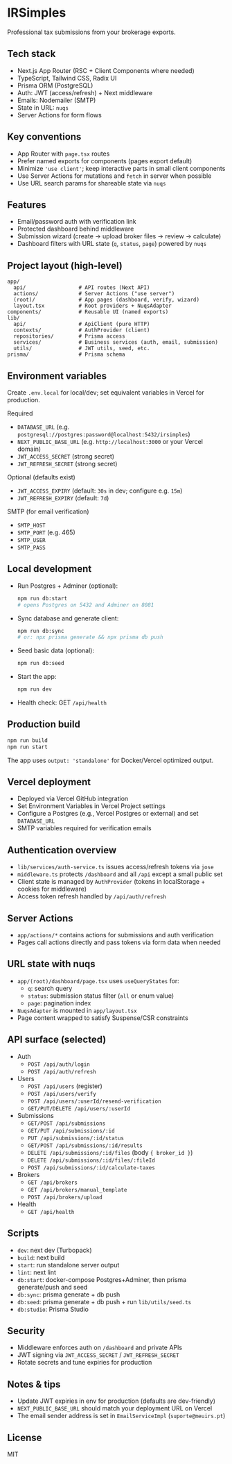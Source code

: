 # IRSimples

Professional tax submissions from your brokerage exports.

## Tech stack
- Next.js App Router (RSC + Client Components where needed)
- TypeScript, Tailwind CSS, Radix UI
- Prisma ORM (PostgreSQL)
- Auth: JWT (access/refresh) + Next middleware
- Emails: Nodemailer (SMTP)
- State in URL: `nuqs`
- Server Actions for form flows

## Key conventions
- App Router with `page.tsx` routes
- Prefer named exports for components (pages export default)
- Minimize `'use client'`; keep interactive parts in small client components
- Use Server Actions for mutations and `fetch` in server when possible
- Use URL search params for shareable state via `nuqs`

## Features
- Email/password auth with verification link
- Protected dashboard behind middleware
- Submission wizard (create → upload broker files → review → calculate)
- Dashboard filters with URL state (`q`, `status`, `page`) powered by `nuqs`

## Project layout (high-level)
```
app/
  api/                 # API routes (Next API)
  actions/             # Server Actions ("use server")
  (root)/              # App pages (dashboard, verify, wizard)
  layout.tsx           # Root providers + NuqsAdapter
components/            # Reusable UI (named exports)
lib/
  api/                 # ApiClient (pure HTTP)
  contexts/            # AuthProvider (client)
  repositories/        # Prisma access
  services/            # Business services (auth, email, submission)
  utils/               # JWT utils, seed, etc.
prisma/                # Prisma schema
```

## Environment variables
Create `.env.local` for local/dev; set equivalent variables in Vercel for production.

Required
- `DATABASE_URL` (e.g. `postgresql://postgres:password@localhost:5432/irsimples`)
- `NEXT_PUBLIC_BASE_URL` (e.g. `http://localhost:3000` or your Vercel domain)
- `JWT_ACCESS_SECRET` (strong secret)
- `JWT_REFRESH_SECRET` (strong secret)

Optional (defaults exist)
- `JWT_ACCESS_EXPIRY` (default: `30s` in dev; configure e.g. `15m`)
- `JWT_REFRESH_EXPIRY` (default: `7d`)

SMTP (for email verification)
- `SMTP_HOST`
- `SMTP_PORT` (e.g. 465)
- `SMTP_USER`
- `SMTP_PASS`

## Local development
- Run Postgres + Adminer (optional):
  ```bash
  npm run db:start
  # opens Postgres on 5432 and Adminer on 8081
  ```
- Sync database and generate client:
  ```bash
  npm run db:sync
  # or: npx prisma generate && npx prisma db push
  ```
- Seed basic data (optional):
  ```bash
  npm run db:seed
  ```
- Start the app:
  ```bash
  npm run dev
  ```
- Health check: GET `/api/health`

## Production build
```bash
npm run build
npm run start
```
The app uses `output: 'standalone'` for Docker/Vercel optimized output.

## Vercel deployment
- Deployed via Vercel GitHub integration
- Set Environment Variables in Vercel Project settings
- Configure a Postgres (e.g., Vercel Postgres or external) and set `DATABASE_URL`
- SMTP variables required for verification emails

## Authentication overview
- `lib/services/auth-service.ts` issues access/refresh tokens via `jose`
- `middleware.ts` protects `/dashboard` and all `/api` except a small public set
- Client state is managed by `AuthProvider` (tokens in localStorage + cookies for middleware)
- Access token refresh handled by `/api/auth/refresh`

## Server Actions
- `app/actions/*` contains actions for submissions and auth verification
- Pages call actions directly and pass tokens via form data when needed

## URL state with nuqs
- `app/(root)/dashboard/page.tsx` uses `useQueryStates` for:
  - `q`: search query
  - `status`: submission status filter (`all` or enum value)
  - `page`: pagination index
- `NuqsAdapter` is mounted in `app/layout.tsx`
- Page content wrapped to satisfy Suspense/CSR constraints

## API surface (selected)
- Auth
  - `POST /api/auth/login`
  - `POST /api/auth/refresh`
- Users
  - `POST /api/users` (register)
  - `POST /api/users/verify`
  - `POST /api/users/:userId/resend-verification`
  - `GET/PUT/DELETE /api/users/:userId`
- Submissions
  - `GET/POST /api/submissions`
  - `GET/PUT /api/submissions/:id`
  - `PUT /api/submissions/:id/status`
  - `GET/POST /api/submissions/:id/results`
  - `DELETE /api/submissions/:id/files` (body `{ broker_id }`)
  - `DELETE /api/submissions/:id/files/:fileId`
  - `POST /api/submissions/:id/calculate-taxes`
- Brokers
  - `GET /api/brokers`
  - `GET /api/brokers/manual_template`
  - `POST /api/brokers/upload`
- Health
  - `GET /api/health`

## Scripts
- `dev`: next dev (Turbopack)
- `build`: next build
- `start`: run standalone server output
- `lint`: next lint
- `db:start`: docker-compose Postgres+Adminer, then prisma generate/push and seed
- `db:sync`: prisma generate + db push
- `db:seed`: prisma generate + db push + run `lib/utils/seed.ts`
- `db:studio`: Prisma Studio

## Security
- Middleware enforces auth on `/dashboard` and private APIs
- JWT signing via `JWT_ACCESS_SECRET` / `JWT_REFRESH_SECRET`
- Rotate secrets and tune expiries for production

## Notes & tips
- Update JWT expiries in env for production (defaults are dev-friendly)
- `NEXT_PUBLIC_BASE_URL` should match your deployment URL on Vercel
- The email sender address is set in `EmailServiceImpl` (`suporte@meuirs.pt`)

## License
MIT
